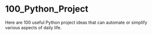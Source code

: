 # 100_Python_Project
Here are 100 useful Python project ideas that can automate or simplify various aspects of daily life.
